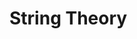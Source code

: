# String Theory

<html><header><link rel="stylesheet" href="https://andrewaltimit.github.io/Documentation/style.css"></header></html>